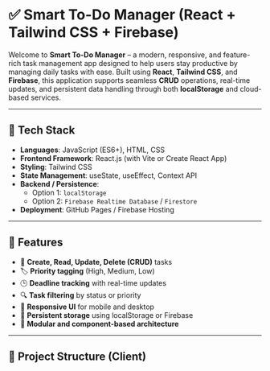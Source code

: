 # ✅ Smart To-Do Manager (React + Tailwind CSS + Firebase)

Welcome to **Smart To-Do Manager** – a modern, responsive, and feature-rich task management app designed to help users stay productive by managing daily tasks with ease. Built using **React**, **Tailwind CSS**, and **Firebase**, this application supports seamless **CRUD** operations, real-time updates, and persistent data handling through both **localStorage** and cloud-based services.

---

## 🧰 Tech Stack

- **Languages**: JavaScript (ES6+), HTML, CSS
- **Frontend Framework**: React.js (with Vite or Create React App)
- **Styling**: Tailwind CSS
- **State Management**: useState, useEffect, Context API
- **Backend / Persistence**:
  - Option 1: `localStorage`
  - Option 2: `Firebase Realtime Database` / `Firestore`
- **Deployment**: GitHub Pages / Firebase Hosting

---

## 🚀 Features

- 📝 **Create, Read, Update, Delete (CRUD)** tasks
- 🏷️ **Priority tagging** (High, Medium, Low)
- 🕒 **Deadline tracking** with real-time updates
- 🔍 **Task filtering** by status or priority
- 📱 **Responsive UI** for mobile and desktop
- 💾 **Persistent storage** using localStorage or Firebase
- 🧩 **Modular and component-based architecture**

---

## 🧭 Project Structure (Client)

